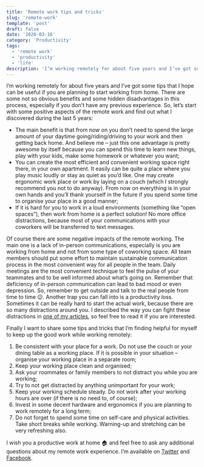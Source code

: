```yaml
---
title: 'Remote work tips and tricks'
slug: 'remote-work'
template: 'post'
draft: false
date: '2020-03-16'
category: 'Productivity'
tags:
  - 'remote work'
  - 'productivity'
  - 'life'
description: 'I’m working remotely for about five years and I’ve got some tips that I hope can be useful if you are planning to start working from home.'
---
```


I’m working remotely for about five years and I’ve got some tips that I hope can be useful if you are planning to start working from home. There are some not so obvious benefits and some hidden disadvantages in this process, especially if you don’t have any previous experience.
So, let’s start with some positive aspects of the remote work and find out what I discovered during the last 5 years:

- The main benefit is that from now on you don’t need to spend the large amount of your daytime going/riding/driving to your work and then getting back home. And believe me – just this one advantage is pretty awesome by itself because you can spend this time to learn new things, play with your kids, make some homework or whatever you want;
- You can create the most efficient and convenient working space right there, in your own apartment. It easily can be quite a place where you play music loudly or stay as quiet as you’d like. One may create ergonomic work place or work by laying on a couch (which I strongly recommend you not to do anyway). From now on everything is in your own hands and you’ll thank yourself in the future if you spend some time to organise your place in a good manner;
- If it is hard for you to work in a loud environments (something like “open spaces”), then work from home is a perfect solution! No more office distractions, because most of your communications with your coworkers will be transferred to text messages.

Of course there are some negative impacts of the remote working. The main one is a lack of in-person communications, especially is you are working from home and not from some type of coworking space. All team members should put some effort to maintain sustainable communication process in the most convenient way for all people in the team. Daily meetings are the most convenient technique to feel the pulse of your teammates and to be well informed about what’s going on. Remember that deficiency of in-person communication can lead to bad mood or even depression. So, remember to get outside and talk to the real people from time to time 😉. Another trap you can fall into is a productivity loss. Sometimes it can be really hard to start the actual work, because there are so many distractions around you. I described the way you can fight these distractions in [one of my articles](/productivity-and-focus), so feel free to read it if you are interested.

Finally I want to share some tips and tricks that I’m finding helpful for myself to keep up the good work while working remotely:

1. Be consistent with your place for a work. Do not use the couch or your dining table as a working place. If it is possible in your situation – organise your working place in a separate room;
2. Keep your working place clean and organised;
3. Ask your roommates or family members to not distract you while you are working;
4. Try to not get distracted by anything unimportant for your work;
5. Keep your working schedule steady. Do not work after your working hours are over (if there is no need to, of course);
6. Invest in some decent hardware and ergonomics if you are planning to work remotely for a long term;
7. Do not forget to spend some time on self-care and physical activities. Take short breaks while working. Warning-up and stretching can be very refreshing also.

I wish you a productive work at home 🏠 and feel free to ask any additional questions about my remote work experience. I’m available on [Twitter](https://twitter.com/Soul_Wish) and [Facebook](https://www.facebook.com/SergeySoulwish).
